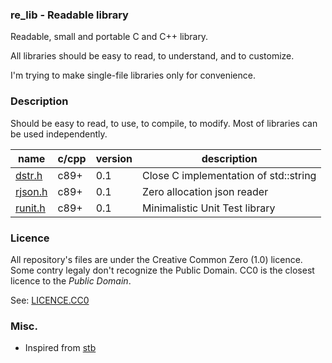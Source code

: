 ### re_lib - Readable library

Readable, small and portable C and C++ library.

All libraries should be easy to read, to understand, and to customize.

I'm trying to make single-file libraries only for convenience.


### Description

Should be easy to read, to use, to compile, to modify. Most of libraries can be used independently.

| name | c/cpp | version | description |
| --- | --- | --- | --- |
| [dstr.h](/dstr.h) | c89+ | 0.1 | Close C implementation of std::string |
| [rjson.h](/rjson.h) | c89+ | 0.1 | Zero allocation json reader |
| [runit.h](/runit.h) | c89+ | 0.1 | Minimalistic Unit Test library |

### Licence

All repository's files are under the Creative Common Zero (1.0) licence.
Some contry legaly don't recognize the Public Domain.
CC0 is the closest licence to the *Public Domain*.

See: [LICENCE.CC0](LICENCE.CC0.txt)

### Misc.

- Inspired from [stb](https://github.com/nothings/stb)
